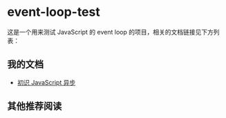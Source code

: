 # event-loop-test
这是一个用来测试 JavaScript 的 event loop 的项目，相关的文档链接见下方列表：

## 我的文档
* [初识 JavaScript 异步](https://storh.github.io/2022/08/21/js-async-01/)

## 其他推荐阅读
